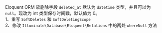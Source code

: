 Eloquent ORM 软删除字段 `deleted_at` 默认为 `datetime` 类型，并且可以为 `null`。现改为 int 类型保存时间戳，默认值为 0。   
1、重写 `SoftDeletes` 和 `SoftDeletingScope`   
2、修改 `Illuminate\Database\Eloquent\Relations` 中的两处 `whereNull` 方法   

